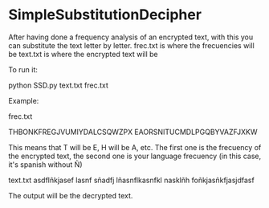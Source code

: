 # SimpleSubstitutionDecipher

After having done a frequency analysis of an encrypted text, with this you can substitute the text letter by letter.
frec.txt is where the frecuencies will be
text.txt is where the encrypted text will be

To run it:

python SSD.py text.txt frec.txt

Example:

frec.txt

THBONKFREGJVUMIYDALCSQWZPX
EAORSNITUCMDLPGQBYVAZFJXKW

This means that T will be E, H will be A, etc.
The first one is the frecuency of the encrypted text, the second one is your language frecuency (in this case, it's spanish without Ñ)

text.txt
asdflñkjasef lasnf sñadfj lñasnflkasnfkl nasklñh foñkjasñkfjasjdfasf

The output will be the decrypted text.
